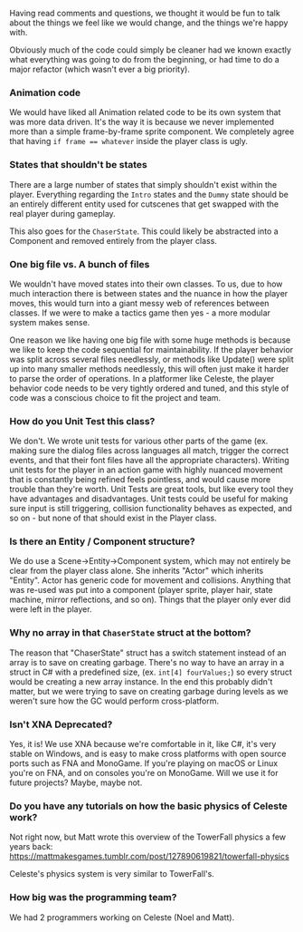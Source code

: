 Having read comments and questions, we thought it would be fun to talk about the things we feel like we would change, and the things we're happy with.

Obviously much of the code could simply be cleaner had we known exactly what everything was going to do from the beginning, or had time to do a major refactor (which wasn't ever a big priority).

### Animation code
We would have liked all Animation related code to be its own system that was more data driven. It's the way it is because we never implemented more than a simple frame-by-frame sprite component. We completely agree that having `if frame == whatever` inside the player class is ugly.

### States that shouldn't be states
There are a large number of states that simply shouldn't exist within the player. Everything regarding the `Intro` states and the `Dummy` state should be an entirely different entity used for cutscenes that get swapped with the real player during gameplay.

This also goes for the `ChaserState`. This could likely be abstracted into a Component and removed entirely from the player class.

### One big file vs. A bunch of files
We wouldn't have moved states into their own classes. To us, due to how much interaction there is between states and the nuance in how the player moves, this would turn into a giant messy web of references between classes. If we were to make a tactics game then yes - a more modular system makes sense.

One reason we like having one big file with some huge methods is because we like to keep the code sequential for maintainability. If the player behavior was split across several files needlessly, or methods like Update() were split up into many smaller methods needlessly, this will often just make it harder to parse the order of operations. In a platformer like Celeste, the player behavior code needs to be very tightly ordered and tuned, and this style of code was a conscious choice to fit the project and team.

### How do you Unit Test this class?
We don't. We wrote unit tests for various other parts of the game (ex. making sure the dialog files across languages all match, trigger the correct events, and that their font files have all the appropriate characters). Writing unit tests for the player in an action game with highly nuanced movement that is constantly being refined feels pointless, and would cause more trouble than they're worth. Unit Tests are great tools, but like every tool they have advantages and disadvantages. Unit tests could be useful for making sure input is still triggering, collision functionality behaves as expected, and so on - but none of that should exist in the Player class.

### Is there an Entity / Component structure?
We do use a Scene->Entity->Component system, which may not entirely be clear from the player class alone. She inherits "Actor" which inherits "Entity". Actor has generic code for movement and collisions. Anything that was re-used was put into a component (player sprite, player hair, state machine, mirror reflections, and so on). Things that the player only ever did were left in the player.

### Why no array in that `ChaserState` struct at the bottom?
The reason that "ChaserState" struct has a switch statement instead of an array is to save on creating garbage. There's no way to have an array in a struct in C# with a predefined size, (ex. `int[4] fourValues;`) so every struct would be creating a new array instance. In the end this probably didn't matter, but we were trying to save on creating garbage during levels as we weren't sure how the GC would perform cross-platform.

### Isn't XNA Deprecated?
Yes, it is! We use XNA because we're comfortable in it, like C#, it's very stable on Windows, and is easy to make cross platforms with open source ports such as FNA and MonoGame. If you're playing on macOS or Linux you're on FNA, and on consoles you're on MonoGame. Will we use it for future projects? Maybe, maybe not.

### Do you have any tutorials on how the basic physics of Celeste work?
Not right now, but Matt wrote this overview of the TowerFall physics a few years back: https://mattmakesgames.tumblr.com/post/127890619821/towerfall-physics 

Celeste's physics system is very similar to TowerFall's.

### How big was the programming team?
We had 2 programmers working on Celeste (Noel and Matt).

